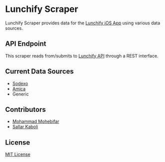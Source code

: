Lunchify Scraper
===
Lunchify Scraper provides data for the [Lunchify iOS App](https://github.com/sallar/lunchify-swift) using various data sources.

## API Endpoint
This scraper reads from/submits to [Lunchify API](https://github.com/sallar/lunchify-api) through a REST interface.

## Current Data Sources
- [Sodexo](http://www.sodexo.fi/)
- [Amica](http://www.amica.fi/)
- Generic

## Contributors
- [Mohammad Mohebifar](https://github.com/mohebifar)
- [Sallar Kaboli](https://github.com/sallar)

## License
[MIT License](http://sallar.mit-license.org/)
